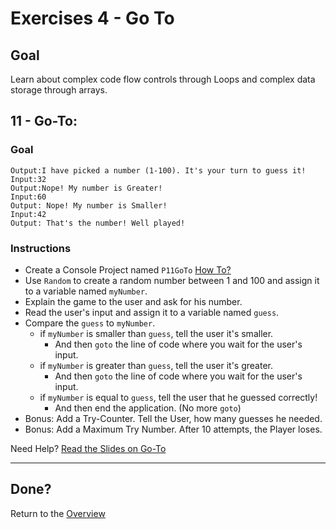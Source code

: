 # Exercises 4 - Go To

## Goal
Learn about complex code flow controls through Loops and complex data storage through arrays.

## 11 - Go-To: 

### Goal
```
Output:I have picked a number (1-100). It's your turn to guess it!
Input:32
Output:Nope! My number is Greater!
Input:60
Output: Nope! My number is Smaller!
Input:42
Output: That's the number! Well played!
```

### Instructions
- Create a Console Project named `P11GoTo` [How To?](https://gist\.github\.com/marczaku/a8b3c38c37e8876a46194a73ed24b1f2)
- Use `Random` to create a random number between 1 and 100 and assign it to a variable named `myNumber`.
- Explain the game to the user and ask for his number.
- Read the user's input and assign it to a variable named `guess`.
- Compare the `guess` to `myNumber`.
  - if `myNumber` is smaller than `guess`, tell the user it's smaller.
    - And then `goto` the line of code where you wait for the user's input.
  - if `myNumber` is greater than `guess`, tell the user it's greater.
    - And then `goto` the line of code where you wait for the user's input.
  - if `myNumber` is equal to `guess`, tell the user that he guessed correctly!
    - And then end the application. (No more `goto`)
- Bonus: Add a Try-Counter. Tell the User, how many guesses he needed.
- Bonus: Add a Maximum Try Number. After 10 attempts, the Player loses.

Need Help? [Read the Slides on Go-To](slides#11---go-to)

---

## Done?
Return to the [Overview](../../..#4-go-to)